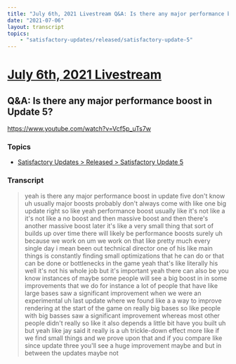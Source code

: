 ```yaml
---
title: "July 6th, 2021 Livestream Q&A: Is there any major performance boost in Update 5?"
date: "2021-07-06"
layout: transcript
topics:
    - "satisfactory-updates/released/satisfactory-update-5"
---
```

# [July 6th, 2021 Livestream](../2021-07-06.md)
## Q&A: Is there any major performance boost in Update 5?
https://www.youtube.com/watch?v=Vcf5p_uTs7w

### Topics
* [Satisfactory Updates > Released > Satisfactory Update 5](../topics/satisfactory-updates/released/satisfactory-update-5.md)

### Transcript

> yeah is there any major performance boost in update five don't know uh usually major boosts probably don't always come with like one big update right so like yeah performance boost usually like it's not like a it's not like a no boost and then massive boost and then there's another massive boost later it's like a very small thing that sort of builds up over time there will likely be performance boosts surely uh because we work on um we work on that like pretty much every single day i mean been out technical director one of his like main things is constantly finding small optimizations that he can do or that can be done or bottlenecks in the game yeah that's like literally his well it's not his whole job but it's important yeah there can also be you know instances of maybe some people will see a big boost in in some improvements that we do for instance a lot of people that have like large bases saw a significant improvement when we were an experimental uh last update where we found like a a way to improve rendering at the start of the game on really big bases so like people with big basses saw a significant improvement whereas most other people didn't really so like it also depends a little bit have you built uh but yeah like jay said it really is a uh trickle-down effect more like if we find small things and we prove upon that and if you compare like since update three you'll see a huge improvement maybe and but in between the updates maybe not
